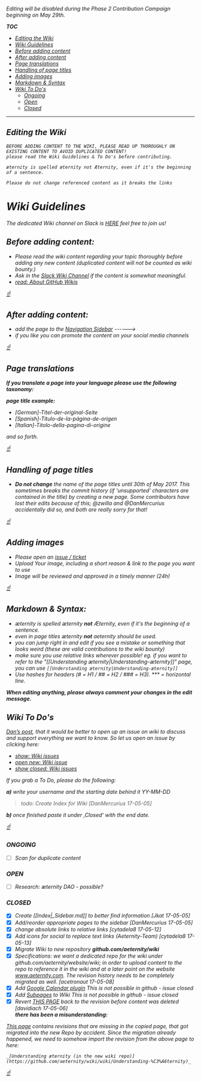 <i>Editing will be disabled during the Phase 2 Contribution Campaign
beginning on May 29th.

**TOC**
* [Editing the Wiki](#editing-the-wiki)
* [Wiki Guidelines](#wiki-guidelines)
* [Before adding content](#before-adding-content)
* [After adding content](#after-adding-content)
* [Page translations](#page-translations)
* [Handling of page titles](#handling-of-page-titles)
* [Adding images](#adding-images)
* [Markdown & Syntax](#markdown--syntax)
* [Wiki To Do's](#-wiki-to-dos)
  * [Ongoing](#ongoing)
  * [Open](#open)
  * [Closed](#closed)


***

## Editing the Wiki


    BEFORE ADDING CONTENT TO THE WIKI, PLEASE READ UP THOROUGHLY ON EXISTING CONTENT TO AVOID DUPLICATED CONTENT!
    please read the Wiki Guidelines & To Do's before contributing.

    æternity is spelled æternity not Æternity, even if it's the beginning of a sentence.

    Please do not change referenced content as it breaks the links

# Wiki Guidelines

The dedicated Wiki channel on Slack is
[HERE](https://aeternity.slack.com/messages/C59BALQCE/details/) feel
free to join us!

## Before **adding** content:

* Please read the wiki content regarding your topic thoroughly before
  adding any new content (duplicated content will not be counted as wiki
  bounty.)
* Ask in the
  [Slack Wiki Channel](https://aeternity.slack.com/messages/C59BALQCE/details/)
  if the content is somewhat meaningful.
* [read: About GitHub Wikis](https://help.github.com/articles/about-github-wikis/)

[☝](#)
## After **adding** content:

* add the page to the [Navigation Sidebar](_Sidebar.md/) ------>
* if you like you can promote the content on your social media channels


[☝](#)
## Page translations

**If you translate a page into your language please use the following
taxonomy:**

**page title example:**
- [German]-Titel-der-original-Seite
- [Spanish]-Título-de-la-página-de-origen
- [Italian]-Titolo-della-pagina-di-origine

and so forth.

[☝](#)
## Handling of page titles

- **Do not change** the name of the page titles until 30th of May 2017.
  This sometimes breaks the commit history (if 'unsupported' characters
  are contained in the title) by creating a new page. Some contributors
  have lost their edits because of this; @zwilla and @DanMercurius
  accidentally did so, and both are really sorry for that!

[☝](#)
## Adding images

* Please open an
  [issue / ticket](https://github.com/aeternity/wiki/issues)
* Upload Your image, including a short reason & link to the page you
  want to use
* Image will be reviewed and approved in a timely manner (24h)

[☝](#)
## Markdown & Syntax:

* æternity is spelled æternity **not** Æternity, even if it's the
  beginning of a sentence.
* even in page titles æternity **not** aeternity should be used.
* you can jump right in and edit if you see a mistake or something that
  looks weird (these are valid contributions to the wiki bounty)
* make sure you use relative links wherever possible! eg. if you want to
  refer to the "[[Understanding æternity|Understanding-æternity]]" page,
  you can use `[[Understanding æternity|Understanding-æternity]]`
* Use hashes for headers (# = H1 / ## = H2 / ### = H3). *** = horizontal
  line.

**When editing anything, please always comment your changes in the edit
message.**

## <a> Wiki To Do's</a>

[Dan’s post](https://aeternity.slack.com/archives/C59BALQCE/p1495980563682848),
that it would be better to open up an issue on wiki to discuss and
support everything we want to know. So let us open an issue by clicking
here:
* [show:        Wiki issues](https://github.com/aeternity/wiki/issues/)
* [open new:    Wiki issue](https://github.com/aeternity/wiki/issues/new)
* [show closed: Wiki issues](https://github.com/aeternity/wiki/issues/?q=is%3Aissue+is%3Aclosed)


If you grab a To Do, please do the following:

**a)** write your username and the starting date behind it YY-MM-DD
> todo: Create Index for Wiki [DanMercurius 17-05-05]

**b)** once finished paste it under ‚Closed‘ with the end date.

[☝](#)
### ONGOING

* [ ] Scan for duplicate content

### OPEN

* [ ] Research: æternity DAO - possible?

### CLOSED

* [x] Create [[Index|_Sidebar.md]] to better find information
      [Jkat 17-05-05]
* [x] Add/reorder appropriate pages to the sidebar
      [DanMercurius 17-05-05]
* [x] change absolute links to relative links [cytadela8 17-05-12]
* [x] Add icons for social to replace text links (Aeternity-Team)
      [cytadela8 17-05-13]
* [x] Migrate Wiki to new repository **github.com/aeternity/wiki**
* [x] Specifications: we want a dedicated repo for the wiki under
      github.com/aeternity/website/wiki; in order to upload content to
      the repo to reference it in the wiki and at a later point on the
      website www.aeternity.com. The revision history needs to be
      completely migrated as well. [acetronaut 17-05-08]
* [x] Add [Google Calendar plugin](Idea-Box#google-calendar-plug-in)
      This is not possible in github - issue closed
* [x] Add [Subpages](Idea-Box#subpages) to Wiki This is not possible in
      github - issue closed
* [x] Revert [THIS PAGE](Understanding-Aeternity) back to the revision
      before content was deleted [davidiach 17-05-06]  
      **there has been a misunderstanding:**

[This page](https://github.com/aeternity/wiki/wiki/Understanding-%C3%A6ternity)
_contains revisions that are missing in the copied page, that got
migrated into the new Repo by accident._ _Since the migration already
happened, we need to somehow import the revision from the above page to
here:_

    _[Understanding æternity (in the new wiki repo)](https://github.com/aeternity/wiki/wiki/Understanding-%C3%A6ternity)_

[☝](#)